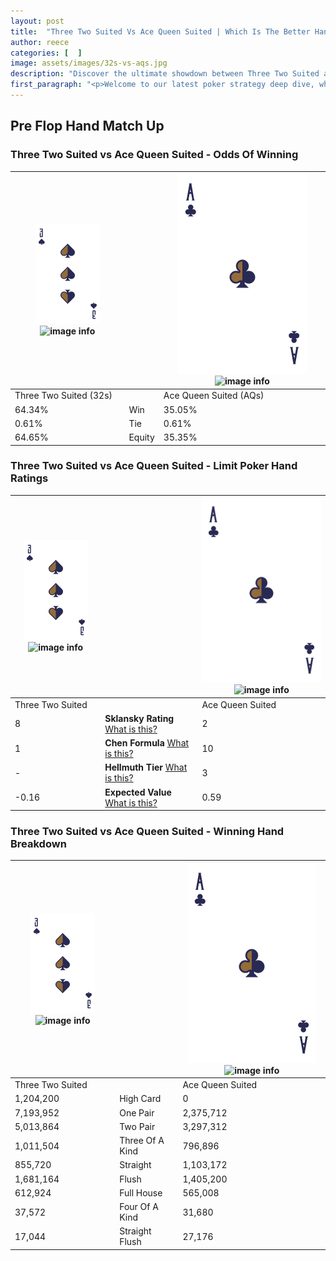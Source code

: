 ```yaml
---
layout: post
title:  "Three Two Suited Vs Ace Queen Suited | Which Is The Better Hand In Poker? A Complete Guide"
author: reece
categories: [  ]
image: assets/images/32s-vs-aqs.jpg
description: "Discover the ultimate showdown between Three Two Suited and Ace Queen Suited in poker! Uncover the odds, strategies, and scenarios where one hand triumphs over the other. Get ready to up your poker game with this thrilling analysis."
first_paragraph: "<p>Welcome to our latest poker strategy deep dive, where we're pitting two distinct hands against each other in a high-stakes showdown: Three Two Suited vs Ace Queen Suited.</p><p>In the dynamic world of poker, every decision counts, and knowing which hand holds the upper hand is key to your success at the table.</p><p>In this article, we'll dissect these two hands, explore the scenarios where one dominates the other, and equip you with the knowledge to make strategic choices that can tip the odds in your favor.</p><p>Get ready to unravel the intriguing dynamics of these poker hands and elevate your game to new heights.</p>"
---
```




[comment]: # (sp0)

## Pre Flop Hand Match Up

<div class="table hand-ratings" markdown="1"> 



### Three Two Suited vs Ace Queen Suited - Odds Of Winning


    
| ![image info](assets/images/hand1/3.png) ![image info](assets/images/hand1/2s.png) |  | ![image info](assets/images/hand2/A.png) ![image info](assets/images/hand2/Qs.png) |
| -------- | -------- | -------- |
| Three Two Suited (32s) |  | Ace Queen Suited (AQs) |
| 64.34% | Win | 35.05% |
| 0.61% | Tie | 0.61% |
| 64.65% | Equity | 35.35% |




[comment]: # (sp1)



### Three Two Suited vs Ace Queen Suited - Limit Poker Hand Ratings


    
| ![image info](assets/images/hand1/3.png) ![image info](assets/images/hand1/2s.png) |  | ![image info](assets/images/hand2/A.png) ![image info](assets/images/hand2/Qs.png) |
| -------- | -------- | -------- |
| Three Two Suited |  | Ace Queen Suited |
| 8 | **Sklansky Rating** [What is this?](/sklansky-rating-explained) | 2 |
| 1 | **Chen Formula** [What is this?](/chen-formula-explained) | 10 |
| - | **Hellmuth Tier** [What is this?](/Hellmuth-tier-explained) | 3 |
| -0.16 | **Expected Value** [What is this?](/expected-value-explained) | 0.59 |




[comment]: # (sp2)



### Three Two Suited vs Ace Queen Suited - Winning Hand Breakdown


    
| ![image info](assets/images/hand1/3.png) ![image info](assets/images/hand1/2s.png) |  | ![image info](assets/images/hand2/A.png) ![image info](assets/images/hand2/Qs.png) |
| -------- | -------- | -------- |
| Three Two Suited |  | Ace Queen Suited |
| 1,204,200 | High Card | 0 |
| 7,193,952 | One Pair | 2,375,712 |
| 5,013,864 | Two Pair | 3,297,312 |
| 1,011,504 | Three Of A Kind | 796,896 |
| 855,720 | Straight | 1,103,172 |
| 1,681,164 | Flush | 1,405,200 |
| 612,924 | Full House | 565,008 |
| 37,572 | Four Of A Kind | 31,680 |
| 17,044 | Straight Flush | 27,176 |




[comment]: # (sp3)



</div>

[comment]: # (sp4)



[comment]: # (sp5)

